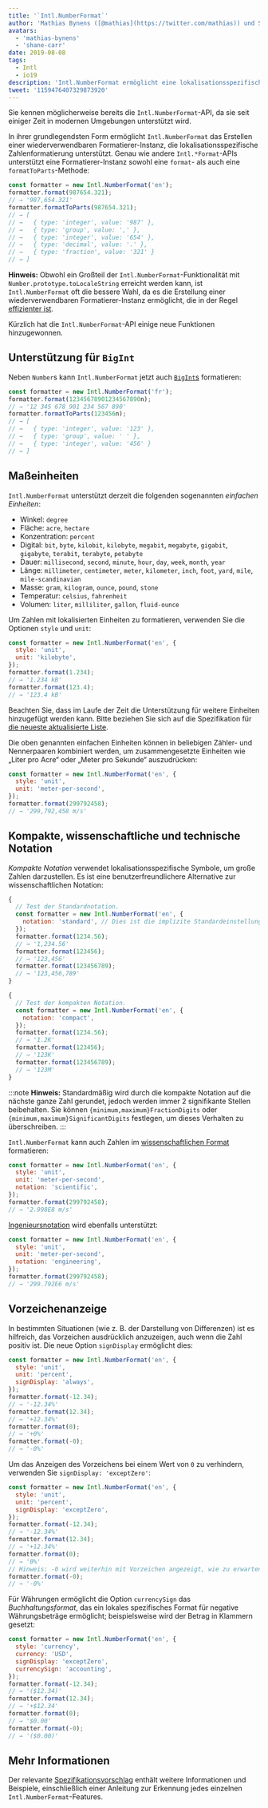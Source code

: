 ```yaml
---
title: '`Intl.NumberFormat`'
author: 'Mathias Bynens ([@mathias](https://twitter.com/mathias)) und Shane F. Carr'
avatars:
  - 'mathias-bynens'
  - 'shane-carr'
date: 2019-08-08
tags:
  - Intl
  - io19
description: 'Intl.NumberFormat ermöglicht eine lokalisationsspezifische Zahlenformatierung.'
tweet: '1159476407329873920'
---
```

Sie kennen möglicherweise bereits die `Intl.NumberFormat`-API, da sie seit einiger Zeit in modernen Umgebungen unterstützt wird.

<feature-support chrome="24"
                 firefox="29"
                 safari="10"
                 nodejs="0.12"
                 babel="yes"></feature-support>

In ihrer grundlegendsten Form ermöglicht `Intl.NumberFormat` das Erstellen einer wiederverwendbaren Formatierer-Instanz, die lokalisationsspezifische Zahlenformatierung unterstützt. Genau wie andere `Intl.*Format`-APIs unterstützt eine Formatierer-Instanz sowohl eine `format`- als auch eine `formatToParts`-Methode:

<!--truncate-->
```js
const formatter = new Intl.NumberFormat('en');
formatter.format(987654.321);
// → '987,654.321'
formatter.formatToParts(987654.321);
// → [
// →   { type: 'integer', value: '987' },
// →   { type: 'group', value: ',' },
// →   { type: 'integer', value: '654' },
// →   { type: 'decimal', value: '.' },
// →   { type: 'fraction', value: '321' }
// → ]
```

**Hinweis:** Obwohl ein Großteil der `Intl.NumberFormat`-Funktionalität mit `Number.prototype.toLocaleString` erreicht werden kann, ist `Intl.NumberFormat` oft die bessere Wahl, da es die Erstellung einer wiederverwendbaren Formatierer-Instanz ermöglicht, die in der Regel [effizienter ist](/blog/v8-release-76#localized-bigint).

Kürzlich hat die `Intl.NumberFormat`-API einige neue Funktionen hinzugewonnen.

## Unterstützung für `BigInt`

Neben `Number`s kann `Intl.NumberFormat` jetzt auch [`BigInt`s](/features/bigint) formatieren:

```js
const formatter = new Intl.NumberFormat('fr');
formatter.format(12345678901234567890n);
// → '12 345 678 901 234 567 890'
formatter.formatToParts(123456n);
// → [
// →   { type: 'integer', value: '123' },
// →   { type: 'group', value: ' ' },
// →   { type: 'integer', value: '456' }
// → ]
```

<feature-support chrome="76 /blog/v8-release-76#localized-bigint"
                 firefox="no"
                 safari="no"
                 nodejs="no"
                 babel="no"></feature-support>

## Maßeinheiten

`Intl.NumberFormat` unterstützt derzeit die folgenden sogenannten _einfachen Einheiten_:

- Winkel: `degree`
- Fläche: `acre`, `hectare`
- Konzentration: `percent`
- Digital: `bit`, `byte`, `kilobit`, `kilobyte`, `megabit`, `megabyte`, `gigabit`, `gigabyte`, `terabit`, `terabyte`, `petabyte`
- Dauer: `millisecond`, `second`, `minute`, `hour`, `day`, `week`, `month`, `year`
- Länge: `millimeter`, `centimeter`, `meter`, `kilometer`, `inch`, `foot`, `yard`, `mile`, `mile-scandinavian`
- Masse: `gram`,  `kilogram`, `ounce`, `pound`, `stone`
- Temperatur: `celsius`, `fahrenheit`
- Volumen: `liter`, `milliliter`, `gallon`, `fluid-ounce`

Um Zahlen mit lokalisierten Einheiten zu formatieren, verwenden Sie die Optionen `style` und `unit`:

```js
const formatter = new Intl.NumberFormat('en', {
  style: 'unit',
  unit: 'kilobyte',
});
formatter.format(1.234);
// → '1.234 kB'
formatter.format(123.4);
// → '123.4 kB'
```

Beachten Sie, dass im Laufe der Zeit die Unterstützung für weitere Einheiten hinzugefügt werden kann. Bitte beziehen Sie sich auf die Spezifikation für [die neueste aktualisierte Liste](https://tc39.es/proposal-unified-intl-numberformat/section6/locales-currencies-tz_proposed_out.html#table-sanctioned-simple-unit-identifiers).

Die oben genannten einfachen Einheiten können in beliebigen Zähler- und Nennerpaaren kombiniert werden, um zusammengesetzte Einheiten wie „Liter pro Acre“ oder „Meter pro Sekunde“ auszudrücken:

```js
const formatter = new Intl.NumberFormat('en', {
  style: 'unit',
  unit: 'meter-per-second',
});
formatter.format(299792458);
// → '299,792,458 m/s'
```

<feature-support chrome="77"
                 firefox="no"
                 safari="no"
                 nodejs="no"
                 babel="no"></feature-support>

## Kompakte, wissenschaftliche und technische Notation

_Kompakte Notation_ verwendet lokalisationsspezifische Symbole, um große Zahlen darzustellen. Es ist eine benutzerfreundlichere Alternative zur wissenschaftlichen Notation:

```js
{
  // Test der Standardnotation.
  const formatter = new Intl.NumberFormat('en', {
    notation: 'standard', // Dies ist die implizite Standardeinstellung.
  });
  formatter.format(1234.56);
  // → '1,234.56'
  formatter.format(123456);
  // → '123,456'
  formatter.format(123456789);
  // → '123,456,789'
}

{
  // Test der kompakten Notation.
  const formatter = new Intl.NumberFormat('en', {
    notation: 'compact',
  });
  formatter.format(1234.56);
  // → '1.2K'
  formatter.format(123456);
  // → '123K'
  formatter.format(123456789);
  // → '123M'
}
```

:::note
**Hinweis:** Standardmäßig wird durch die kompakte Notation auf die nächste ganze Zahl gerundet, jedoch werden immer 2 signifikante Stellen beibehalten. Sie können `{minimum,maximum}FractionDigits` oder `{minimum,maximum}SignificantDigits` festlegen, um dieses Verhalten zu überschreiben.
:::

`Intl.NumberFormat` kann auch Zahlen im [wissenschaftlichen Format](https://de.wikipedia.org/wiki/Wissenschaftliche_Notation) formatieren:

```js
const formatter = new Intl.NumberFormat('en', {
  style: 'unit',
  unit: 'meter-per-second',
  notation: 'scientific',
});
formatter.format(299792458);
// → '2.998E8 m/s'
```

[Ingenieursnotation](https://de.wikipedia.org/wiki/Ingenieursnotation) wird ebenfalls unterstützt:

```js
const formatter = new Intl.NumberFormat('en', {
  style: 'unit',
  unit: 'meter-per-second',
  notation: 'engineering',
});
formatter.format(299792458);
// → '299.792E6 m/s'
```

<feature-support chrome="77"
                 firefox="no"
                 safari="no"
                 nodejs="no"
                 babel="no"></feature-support>

## Vorzeichenanzeige

In bestimmten Situationen (wie z. B. der Darstellung von Differenzen) ist es hilfreich, das Vorzeichen ausdrücklich anzuzeigen, auch wenn die Zahl positiv ist. Die neue Option `signDisplay` ermöglicht dies:

```js
const formatter = new Intl.NumberFormat('en', {
  style: 'unit',
  unit: 'percent',
  signDisplay: 'always',
});
formatter.format(-12.34);
// → '-12.34%'
formatter.format(12.34);
// → '+12.34%'
formatter.format(0);
// → '+0%'
formatter.format(-0);
// → '-0%'
```

Um das Anzeigen des Vorzeichens bei einem Wert von `0` zu verhindern, verwenden Sie `signDisplay: 'exceptZero'`:

```js
const formatter = new Intl.NumberFormat('en', {
  style: 'unit',
  unit: 'percent',
  signDisplay: 'exceptZero',
});
formatter.format(-12.34);
// → '-12.34%'
formatter.format(12.34);
// → '+12.34%'
formatter.format(0);
// → '0%'
// Hinweis: -0 wird weiterhin mit Vorzeichen angezeigt, wie zu erwarten:
formatter.format(-0);
// → '-0%'
```

Für Währungen ermöglicht die Option `currencySign` das _Buchhaltungsformat_, das ein lokales spezifisches Format für negative Währungsbeträge ermöglicht; beispielsweise wird der Betrag in Klammern gesetzt:

```js
const formatter = new Intl.NumberFormat('en', {
  style: 'currency',
  currency: 'USD',
  signDisplay: 'exceptZero',
  currencySign: 'accounting',
});
formatter.format(-12.34);
// → '($12.34)'
formatter.format(12.34);
// → '+$12.34'
formatter.format(0);
// → '$0.00'
formatter.format(-0);
// → '($0.00)'
```

<feature-support chrome="77"
                 firefox="no"
                 safari="no"
                 nodejs="no"
                 babel="no"></feature-support>

## Mehr Informationen

Der relevante [Spezifikationsvorschlag](https://github.com/tc39/proposal-unified-intl-numberformat) enthält weitere Informationen und Beispiele, einschließlich einer Anleitung zur Erkennung jedes einzelnen `Intl.NumberFormat`-Features.
